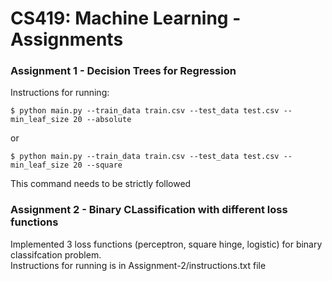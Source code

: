 # CS419: Machine Learning - Assignments

### Assignment 1 - Decision Trees for Regression

Instructions for running: 

`$ python main.py --train_data train.csv --test_data test.csv --min_leaf_size 20 --absolute`

or

`$ python main.py --train_data train.csv --test_data test.csv --min_leaf_size 20 --square`

This command needs to be strictly followed

### Assignment 2 - Binary CLassification with different loss functions

Implemented 3 loss functions (perceptron, square hinge, logistic) for binary classifcation problem.     
Instructions for running is in Assignment-2/instructions.txt file

